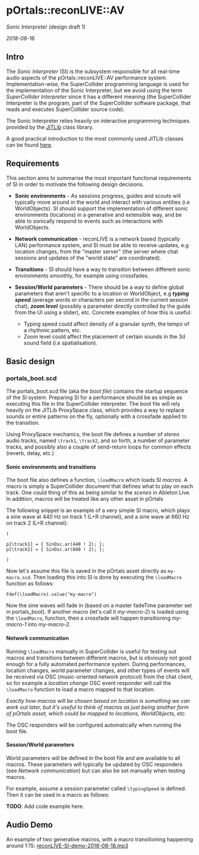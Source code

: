 # pOrtals::reconLIVE::AV

*Sonic Interpreter* (design draft 1)

*2018-08-16*

## Intro

The *Sonic Interpreter* (SI) is the subsystem responsible for all real-time audio aspects of the pOrtals::reconLIVE::AV performance system. Implementation-wise, the SuperCollider programming language is used for the implementation of the Sonic Interpreter, but we avoid using the term *SuperCollider Interpreter* since it has a different meaning (the SuperCollider Interpreter is the program, part of the SuperCollider software package, that reads and executes SuperCollider source code).

The Sonic Interpreter relies heavily on interactive programming techniques provided by the [JITLib](http://doc.sccode.org/Overviews/JITLib.html) class library.

A good practical introduction to the most commonly used JITLib classes can be found [here](https://theseanco.github.io/howto_co34pt_liveCode/).

## Requirements

This section aims to summarise the most important functional requirements of SI in order to motivate the following design decisions.

- **Sonic environments** - As sessions progress, guides and scouts will typically move around in the world and interact with various entities (i.e WorldObjects). SI should support the implementation of different sonic environments (locations) in a generative and extensible way, and be able to sonically respond to events such as interactions with WorldObjects.

- **Network communication** - reconLIVE is a network based (typically LAN) performance system, and SI must be able to receive updates, e.g location changes, from the "master server" (the server where chat sessions and updates of the "world state" are coordinated).

- **Transitions** - SI should have a way to transition between different sonic environments smoothly, for example using crossfades.

- **Session/World parameters** - There should be a way to define global parameters that aren't specific to a location or WorldObject, e.g _**typing speed**_ (average words or characters per second in the current session chat), _**zoom level**_ (possibly a parameter directly controlled by the guide from the UI using a slider), etc. Concrete examples of how this is useful:
   - Typing speed could affect density of a granular synth, the tempo of a rhythmic pattern, etc.
   - Zoom level could affect the placement of certain sounds in the 3d sound field (i.e spatialisation).

## Basic design

### portals_boot.scd
The portals_boot.scd file (aka the *boot file*) contains the startup sequence of the SI system. Preparing SI for a performance should be as simple as executing this file in the SuperCollider interpreter. The boot file will rely heavily on the JITLib ProxySpace class, which provides a way to replace sounds or entire patterns on the fly, optionally with a crossfade applied to the transition.

Using ProxySpace mechanics, the boot file defines a number of _stereo_ audio tracks, named ```\track1```, ```\track2```, and so forth, a number of parameter tracks, and possibly also a couple of send-return loops for common effects (reverb, delay, etc.)

#### Sonic environments and transitions

The boot file also defines a function, ```\loadMacro``` which loads SI *macros*. A macro is simply a SuperCollider document that defines what to play on each track. One could thing of this as being similar to the *scenes* in Ableton Live. In addition, macros will be treated like any other asset in pOrtals

The following snippet is an example of a very simple SI macro, which plays a sine wave at 440 Hz on track 1 (L+R channel), and a sine wave at 660 Hz on track 2 (L+R channel):

```
(

p[\track1] = { SinOsc.ar(440 ! 2); };
p[\track2] = { SinOsc.ar(660 ! 2); };

)
```

Now let's assume this file is saved in the pOrtals asset directly as ```my-macro.scd```. Then loading this into SI is done by executing the ```\loadMacro``` function as follows:

```
Fdef(\loadMacro).value("my-macro")
```

Now the sine waves will fade in (based on a master fadeTime parameter set in portals_boot). If another macro (let's call it *my-macro-2*) is loaded using the ```\loadMacro```, function, then a crossfade will happen transitioning *my-macro-1* into *my-macro-2*.

#### Network communication

Running ```\loadMacro``` manually in SuperCollider is useful for testing out macros and transitions between different macros, but is obviously not good enough for a fully automated performance system. During performances, location changes, world parameter changes, and other types of events will be received via OSC (music-oriented network protocol) from the chat client, so for example a *location change* OSC event responder will call the ```\loadMacro``` function to load a macro mapped to that location.

*Exactly how macros will be chosen based on location is something we can work out later, but it's useful to think of macros as just being another form of pOrtals asset, which could be mapped to locations, WorldObjects, etc.*

The OSC responders will be configured automatically when running the boot file.

#### Session/World parameters

World parameters will be defined in the boot file and are available to all macros. These parameters will typically be updated by OSC responders (see *Network communication*) but can also be set manually when testing macros.

For example, assume a session parameter called ```\typingSpeed``` is defined. Then it can be used in a macro as follows:

**TODO**: Add code example here.

## Audio Demo

An example of two generative macros, with a macro transitioning happening around 1:15:
 [reconLIVE-SI-demo-2018-08-18.mp3](https://www.dropbox.com/s/ilhnvlgv5necmx0/reconLIVE-SI-demo-2018-08-18.mp3?dl=0)
